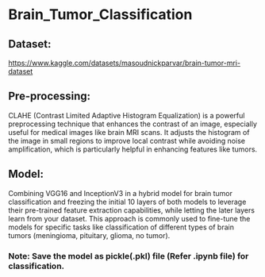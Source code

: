 # Brain_Tumor_Classification

## Dataset: ## 
https://www.kaggle.com/datasets/masoudnickparvar/brain-tumor-mri-dataset

## Pre-processing: ##
CLAHE (Contrast Limited Adaptive Histogram Equalization) is a powerful preprocessing technique that enhances the contrast of an image, especially useful for medical images like brain MRI scans. It adjusts the histogram of the image in small regions to improve local contrast while avoiding noise amplification, which is particularly helpful in enhancing features like tumors.

## Model: ##
Combining VGG16 and InceptionV3 in a hybrid model for brain tumor classification and freezing the initial 10 layers of both models to leverage their pre-trained feature extraction capabilities, while letting the later layers learn from your dataset. This approach is commonly used to fine-tune the models for specific tasks like classification of different types of brain tumors (meningioma, pituitary, glioma, no tumor).

### Note: Save the model as pickle(.pkl) file (Refer .ipynb file) for classification.
